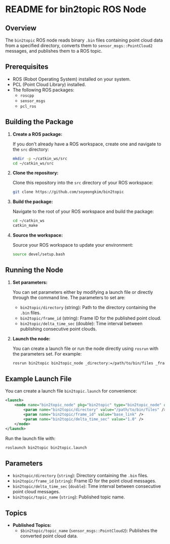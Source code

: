 
# README for bin2topic ROS Node

## Overview
The `bin2topic` ROS node reads binary `.bin` files containing point cloud data from a specified directory, converts them to `sensor_msgs::PointCloud2` messages, and publishes them to a ROS topic.

## Prerequisites
- ROS (Robot Operating System) installed on your system.
- PCL (Point Cloud Library) installed.
- The following ROS packages:
  - `roscpp`
  - `sensor_msgs`
  - `pcl_ros`

## Building the Package

1. **Create a ROS package:**

   If you don't already have a ROS workspace, create one and navigate to the `src` directory:
   ```bash
   mkdir -p ~/catkin_ws/src
   cd ~/catkin_ws/src
   ```

2. **Clone the repository:**

   Clone this repository into the `src` directory of your ROS workspace:
   ```bash
   git clone https://github.com/soyeongkim/bin2topic
   ```

3. **Build the package:**

   Navigate to the root of your ROS workspace and build the package:
   ```bash
   cd ~/catkin_ws
   catkin_make
   ```

4. **Source the workspace:**

   Source your ROS workspace to update your environment:
   ```bash
   source devel/setup.bash
   ```

## Running the Node

1. **Set parameters:**

   You can set parameters either by modifying a launch file or directly through the command line. The parameters to set are:
   - `bin2topic/directory` (string): Path to the directory containing the `.bin` files.
   - `bin2topic/frame_id` (string): Frame ID for the published point cloud.
   - `bin2topic/delta_time_sec` (double): Time interval between publishing consecutive point clouds.

2. **Launch the node:**

   You can create a launch file or run the node directly using `rosrun` with the parameters set. For example:

   ```bash
   rosrun bin2topic bin2topic_node _directory:=/path/to/bin/files _frame_id:=base_link _delta_time_sec:=1.0
   ```

## Example Launch File

You can create a launch file `bin2topic.launch` for convenience:

```xml
<launch>
    <node name="bin2topic_node" pkg="bin2topic" type="bin2topic_node" output="screen">
        <param name="bin2topic/directory" value="/path/to/bin/files" />
        <param name="bin2topic/frame_id" value="base_link" />
        <param name="bin2topic/delta_time_sec" value="1.0" />
    </node>
</launch>
```

Run the launch file with:

```bash
roslaunch bin2topic bin2topic.launch
```

## Parameters

- `bin2topic/directory` (`string`): Directory containing the `.bin` files.
- `bin2topic/frame_id` (`string`): Frame ID for the point cloud messages.
- `bin2topic/delta_time_sec` (`double`): Time interval between consecutive point cloud messages.
- `bin2topic/topic_name` (`string`): Published topic name.

## Topics

- **Published Topics:**
  - `$bin2topic/topic_name` (`sensor_msgs::PointCloud2`): Publishes the converted point cloud data.